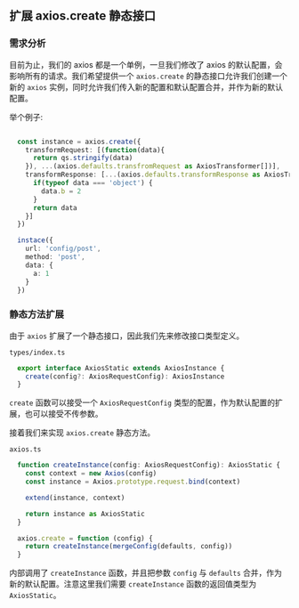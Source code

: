## 扩展 axios.create 静态接口

### 需求分析

目前为止，我们的 axios 都是一个单例，一旦我们修改了 axios 的默认配置，会影响所有的请求。我们希望提供一个 `axios.create` 的静态接口允许我们创建一个新的 `axios` 实例，同时允许我们传入新的配置和默认配置合并，并作为新的默认配置。

举个例子:

```ts

  const instance = axios.create({
    transformRequest: [(function(data){
      return qs.stringify(data)
    }), ...(axios.defaults.transfromRequest as AxiosTransformer[])],
    transformResponse: [...(axios.defaults.transformResponse as AxiosTransformer[]), function () {
      if(typeof data === 'object') {
        data.b = 2
      }
      return data
    }]
  })

  instace({
    url: 'config/post',
    method: 'post',
    data: {
      a: 1
    }
  })
```

### 静态方法扩展

由于 `axios` 扩展了一个静态接口，因此我们先来修改接口类型定义。

`types/index.ts`

```ts
  export interface AxiosStatic extends AxiosInstance {
    create(config?: AxiosRequestConfig): AxiosInstance
  }
```
`create` 函数可以接受一个 `AxiosRequestConfig` 类型的配置，作为默认配置的扩展，也可以接受不传参数。

接着我们来实现 `axios.create` 静态方法。

`axios.ts`

```ts
  function createInstance(config: AxiosRequestConfig): AxiosStatic {
    const context = new Axios(config)
    const instance = Axios.prototype.request.bind(context)

    extend(instance, context)

    return instance as AxiosStatic
  }

  axios.create = function (config) {
    return createInstance(mergeConfig(defaults, config))
  }
```
内部调用了 `createInstance` 函数，并且把参数 `config` 与 `defaults` 合并，作为新的默认配置。注意这里我们需要 `createInstance` 函数的返回值类型为 `AxiosStatic`。











